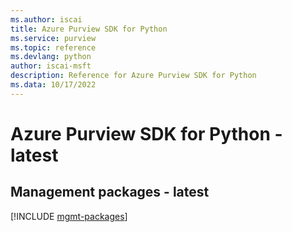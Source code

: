 ```yaml
---
ms.author: iscai
title: Azure Purview SDK for Python
ms.service: purview
ms.topic: reference
ms.devlang: python
author: iscai-msft
description: Reference for Azure Purview SDK for Python
ms.data: 10/17/2022
---
```

# Azure Purview SDK for Python - latest

## Management packages - latest
[!INCLUDE [mgmt-packages](purview-mgmt-index.md)]